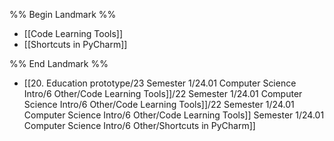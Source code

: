 %% Begin Landmark %%
- [[Code Learning Tools]]
- [[Shortcuts in PyCharm]]

%% End Landmark %%
- [[20. Education prototype/23 Semester 1/24.01 Computer Science Intro/6 Other/Code Learning Tools]]/22 Semester 1/24.01 Computer Science Intro/6 Other/Code Learning Tools]]/22 Semester 1/24.01 Computer Science Intro/6 Other/Code Learning Tools]] Semester 1/24.01 Computer Science Intro/6 Other/Shortcuts in PyCharm]]
